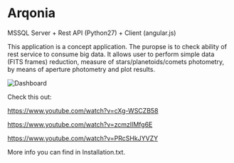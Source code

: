 # Arqonia
MSSQL Server + Rest API (Python27) + Client (angular.js)

This application is a concept application. The puropse is to check ability of rest service to consume big data. It allows user to perform simple data (FITS frames) reduction, measure of stars/planetoids/comets photometry, by means of aperture photometry and plot results.
    
![Dashboard](https://github.com/przemastro/arqonia-1.0/blob/master/arqonia.PNG)

Check this out:

https://www.youtube.com/watch?v=cXg-WSCZB58

https://www.youtube.com/watch?v=zcmzlIMfg6E

https://www.youtube.com/watch?v=PRcSHkJYVZY
  
  
More info you can find in Installation.txt.


